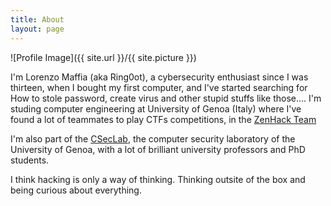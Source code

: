 ```yaml
---
title: About
layout: page
---
```

![Profile Image]({{ site.url }}/{{ site.picture }})

<p>I'm Lorenzo Maffia (aka Ring0ot), a cybersecurity enthusiast since I was thirteen, when I bought my first computer, and I've started searching for How to stole password, create virus and other stupid stuffs like those....
I'm studing computer engineering at University of Genoa (Italy) where I've found a lot of teammates to play CTFs competitions, in the <a class="link" href="https://zenhack.team">ZenHack Team</a>
</p>

<p>I'm also part of the <a class="link" href="https://csec.it/">CSecLab</a>, the computer security laboratory of the University of Genoa, with a lot of brilliant university professors and PhD students.</p>


<p>I think hacking is only a way of thinking. Thinking outsite of the box and being curious about everything.</p>
